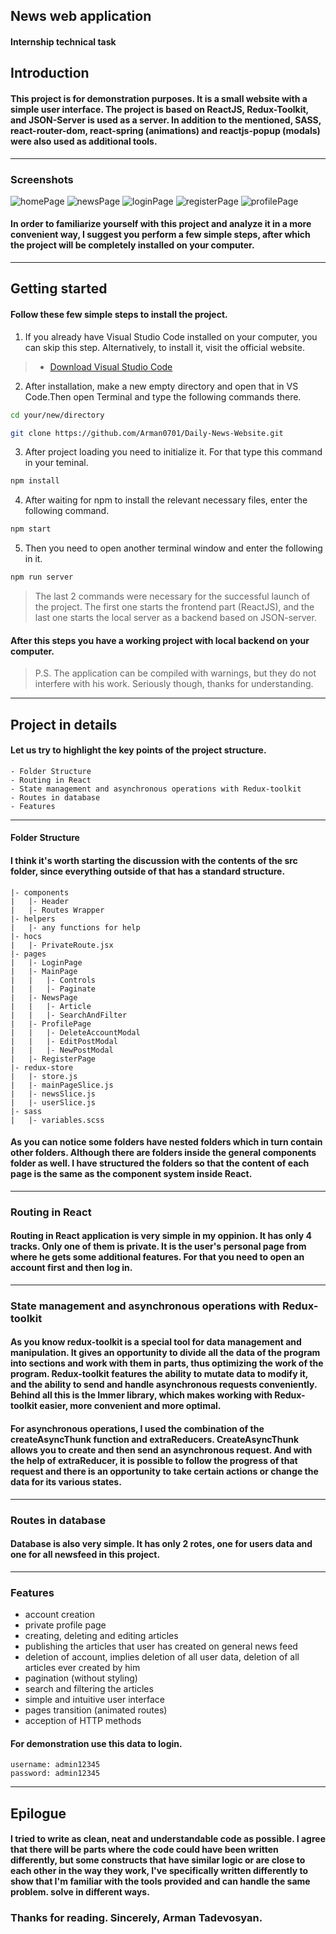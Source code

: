 ## News web application
#### Internship technical task

## Introduction
#### This project is for demonstration purposes. It is a small website with a simple user interface. The project is based on ReactJS, Redux-Toolkit, and JSON-Server is used as a server. In addition to the mentioned, SASS, react-router-dom, react-spring (animations) and reactjs-popup (modals) were also used as additional tools.

---
### Screenshots

<img src="https://github.com/Arman0701/Daily-News-Website/blob/master/screenshots/homepage.png" alt="homePage"  />

<img src="https://github.com/Arman0701/Daily-News-Website/blob/master/screenshots/loginpage.png" alt="newsPage" />

<img src="https://github.com/Arman0701/Daily-News-Website/blob/master/screenshots/newspage.png" alt="loginPage" />

<img src="https://github.com/Arman0701/Daily-News-Website/blob/master/screenshots/registerpage.png" alt="registerPage" />

<img src="https://github.com/Arman0701/Daily-News-Website/blob/master/screenshots/profilepage.png" alt="profilePage" />



#### In order to familiarize yourself with this project and analyze it in a more convenient way, I suggest you perform a few simple steps, after which the project will be completely installed on your computer.

---

## Getting started

#### Follow these few simple steps to install the project.


1. If you already have Visual Studio Code installed on your computer, you can skip this step. Alternatively, to install it, visit the official website. 

> * [Download Visual Studio Code](https://code.visualstudio.com/download)


2. After installation, make a new empty directory and open that in VS Code.Then open Terminal and type the following commands there․

```bash
cd your/new/directory

git clone https://github.com/Arman0701/Daily-News-Website.git
```

3. After project loading you need to initialize it. For that type this command in your teminal.
```bash
npm install
```

4. After waiting for npm to install the relevant necessary files, enter the following command․
```bash
npm start
```

5. Then you need to open another terminal window and enter the following in it.
```bash
npm run server
```

> The last 2 commands were necessary for the successful launch of the project. The first one starts the frontend part (ReactJS), and the last one starts the local server as a backend based on JSON-server.


#### After this steps you have a working project with local backend on your computer.

> P.S. The application can be compiled with warnings, but they do not interfere with his work․ Seriously though, thanks for understanding.

--- 

## Project in details


#### Let us try to highlight the key points of the project structure. 

	- Folder Structure
	- Routing in React
	- State management and asynchronous operations with Redux-toolkit
	- Routes in database
	- Features

---
#### Folder Structure


#### I think it's worth starting the discussion with the contents of the src folder, since everything outside of that has a standard structure․

	|- components
	|	|- Header
	|	|- Routes Wrapper
	|- helpers
	|	|- any functions for help
	|- hocs 
	|	|- PrivateRoute.jsx
	|- pages
	|	|- LoginPage
	|	|- MainPage
	|	|	|- Controls
	|	|	|- Paginate
	|	|- NewsPage
	|	|	|- Article
	|	|	|- SearchAndFilter
	|	|- ProfilePage
	|	|	|- DeleteAccountModal
	|	|	|- EditPostModal
	|	|	|- NewPostModal
	|	|- RegisterPage
	|- redux-store
	|	|- store.js
	|	|- mainPageSlice.js
	|	|- newsSlice.js
	|	|- userSlice.js
	|- sass
	|	|- variables.scss

#### As you can notice some folders have nested folders which in turn contain other folders. Although there are folders inside the general components folder as well. I have structured the folders so that the content of each page is the same as the component system inside React.
---

### Routing in React


#### Routing in React application is very simple in my oppinion. It has only 4 tracks. Only one of them is private. It is the user's personal page from where he gets some additional features. For that you need to open an account first and then log in.

---


### State management and asynchronous operations with Redux-toolkit

#### As you know redux-toolkit is a special tool for data management and manipulation. It gives an opportunity to divide all the data of the program into sections and work with them in parts, thus optimizing the work of the program. Redux-toolkit features the ability to mutate data to modify it, and the ability to send and handle asynchronous requests conveniently. Behind all this is the Immer library, which makes working with Redux-toolkit easier, more convenient and more optimal.

#### For asynchronous operations, I used the combination of the createAsyncThunk function and extraReducers. CreateAsyncThunk allows you to create and then send an asynchronous request. And with the help of extraReducer, it is possible to follow the progress of that request and there is an opportunity to take certain actions or change the data for its various states.

--- 

### Routes in database


#### Database is also very simple. It has only 2 rotes, one for users data and one for all newsfeed in this project.

---

### Features


* account creation
* private profile page
* creating, deleting and editing articles
* publishing the articles that user has created on general news feed
* deletion of account, implies deletion of all user data, deletion of all articles ever created by him
* pagination (without styling)
* search and filtering the articles
* simple and intuitive user interface
* pages transition (animated routes)
* acception of HTTP methods 


#### For demonstration use this data to login.
	username: admin12345
	password: admin12345

--- 

## Epilogue


#### I tried to write as clean, neat and understandable code as possible. I agree that there will be parts where the code could have been written differently, but some constructs that have similar logic or are close to each other in the way they work, I've specifically written differently to show that I'm familiar with the tools provided and can handle the same problem. solve in different ways.


### Thanks for reading. Sincerely, Arman Tadevosyan.
